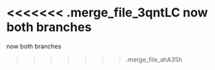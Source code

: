 <<<<<<< .merge_file_3qntLC
now both branches <this is master>
=======
now both branches <this is new_breanch>
>>>>>>> .merge_file_ahA35h
